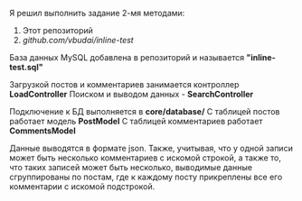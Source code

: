Я решил выполнить задание 2-мя методами:
1) Этот репозиторий
2) *github.com/vbudai/inline-test*

База данных MySQL добавлена в репозиторий и называется **"inline-test.sql"**

Загрузкой постов и комментариев занимается контроллер **LoadController**
Поиском и выводом данных - **SearchController**

Подключение к БД выполняется в **core/database/**
С таблицей постов работает модель **PostModel**
С таблицей комментариев работает **CommentsModel**

Данные выводятся в формате json. Также, учитывая, что у одной записи может быть несколько комментариев с искомой строкой, а также то, что таких записей может быть несколько, выводимые данные сгруппированы по постам, где к каждому посту прикреплены все его комментарии с искомой подстрокой.